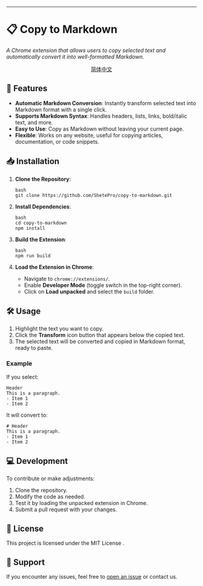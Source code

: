 ***

# 📋 Copy to Markdown

*A Chrome extension that allows users to copy selected text and automatically convert it into well-formatted Markdown.*
<p align="center">
<a href="./README.zh-CN.md">简体中文</a>
</p>

## 🚀 Features

* **Automatic Markdown Conversion**: Instantly transform selected text into Markdown format with a single click.
* **Supports Markdown Syntax**: Handles headers, lists, links, bold/italic text, and more.
* **Easy to Use**: Copy as Markdown without leaving your current page.
* **Flexible**: Works on any website, useful for copying articles, documentation, or code snippets.

## 📥 Installation

1. **Clone the Repository**:

   ```
   bash
   git clone https://github.com/ShetePro/copy-to-markdown.git
   ```

2. **Install Dependencies**:

   ```
   bash
   cd copy-to-markdown
   npm install
   ```

3. **Build the Extension**:

   ```
   bash
   npm run build
   ```

4. **Load the Extension in Chrome**:

   * Navigate to `chrome://extensions/`.
   * Enable **Developer Mode** (toggle switch in the top-right corner).
   * Click on **Load unpacked** and select the `build` folder.


## 🛠 Usage

1. Highlight the text you want to copy.
2. Click the **Transform** icon button that appears below the copied text.
3. The selected text will be converted and copied in Markdown format, ready to paste.

### Example

If you select:

```
Header
This is a paragraph.
- Item 1
- Item 2
```

It will convert to:

```
# Header
This is a paragraph.
- Item 1
- Item 2
```

## 💻 Development

To contribute or make adjustments:

1. Clone the repository.
2. Modify the code as needed.
3. Test it by loading the unpacked extension in Chrome.
4. Submit a pull request with your changes.

## 📝 License

This project is licensed under the MIT License .

## 📧 Support

If you encounter any issues, feel free to [open an issue](https://github.com/ShetePro/copy-to-markdown/issues) or contact us.

